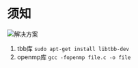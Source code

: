 # 须知

![解决方案](https://www.zhihu.com/question/482457348)  

1. tbb库 `sudo apt-get install libtbb-dev`  
2. openmp库 `gcc -fopenmp file.c -o file`  
